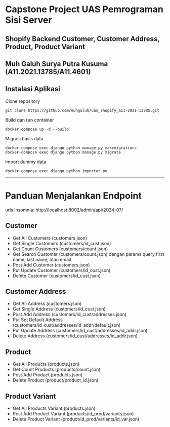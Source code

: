 
# Capstone Project UAS Pemrograman Sisi Server
## Shopify Backend Customer, Customer Address, Product, Product Variant

Muh Galuh Surya Putra Kusuma (A11.2021.13785/A11.4601)
----------

## Instalasi Aplikasi


Clone repository

    git clone https://github.com/muhgaluh/uas_shopify_a11-2021-13785.git

Build dan run container

    docker-compose up -d --build

Migrasi basis data

    docker-compose exec django python manage.py makemigrations 
    docker-compose exec django python manage.py migrate

Import dummy data

    docker-compose exec django python importer.py

----------

# Panduan Menjalankan Endpoint
urls insomnia: http://localhost:8002/admin/api/2024-07/
## Customer
- Get All Customers (customers.json)
- Get Single Customers (customers/id_cust.json)
- Get Count Customers (customers/count.json)
- Get Search Customer (customers/count.json) dengan params query first name, last name, atau email
- Post Add Customer (customers.json)
- Put Update Customer (customers/id_cust.json)
- Delete Customer (customers/id_cust.json)
## Customer Address
- Get All Address (customers.json)
- Get Single Address (customers/id_cust.json)
- Post Add Address (customers/id_cust/addresses.json)
- Put Set Default Address (customers/id_cust/addresses/id_addr/default.json)
- Put Update Address (customers/id_cust/addresses/id_addr.json)
- Delete Address (customers/id_cust/addresses/id_addr.json)
## Product
- Get All Products (products.json)
- Get Count Products (products/count.json)
- Post Add Product (products.json)
- Delete Product (product/product_id.json)
## Product Variant
- Get All Products Variant (products.json)
- Post Add Product Variant (products/id_prod/variants.json)
- Delete Product Variant (product/id_prod/variants/id_var.json)




